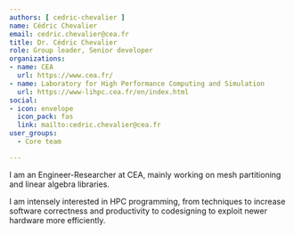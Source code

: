 ```yaml
---
authors: [ cedric-chevalier ]
name: Cédric Chevalier
email: cedric.chevalier@cea.fr
title: Dr. Cédric Chevalier
role: Group leader, Senior developer
organizations:
- name: CEA
  url: https://www.cea.fr/
- name: Laboratory for High Performance Computing and Simulation
  url: https://www-lihpc.cea.fr/en/index.html
social:
- icon: envelope
  icon_pack: fas
  link: mailto:cedric.chevalier@cea.fr
user_groups:
  - Core team

---
```


I am an Engineer-Researcher at CEA, mainly working on mesh partitioning and linear algebra libraries.

I am intensely interested in HPC programming, from techniques to increase software correctness and productivity to codesigning to exploit newer hardware more efficiently.
